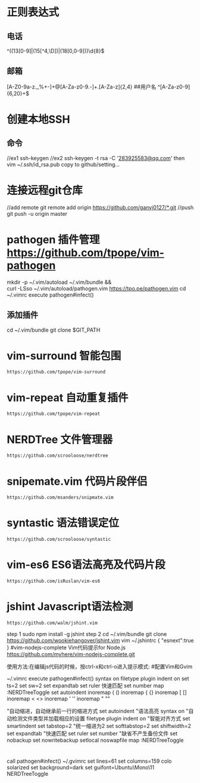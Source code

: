 # 正则表达式
## 电话 
^((13[0-9]|(15[^4,\D])|(18[0,0-9]))\d{8}$ 
## 邮箱 
[A-Z0-9a-z._%+-]+@[A-Za-z0-9.-]+\.[A-Za-z]{2,4} ##用户名 ^[A-Za-z0-9]{6,20}+$
# 创建本地SSH 
## 命令
  //ex1
    ssh-keygen
  //ex2
  ssh-keygen -t rsa -C '283925583@qq.com'
then
  vim ~/.ssh/id_rsa.pub
copy to
github/setting...

# 连接远程git仓库

  //add remote
  git remote add origin https://github.com/ganyi0127/*.git
  //push
  git push -u origin master
# pathogen 插件管理 https://github.com/tpope/vim-pathogen

  mkdir -p ~/.vim/autoload ~/.vim/bundle && \
  curl -LSso ~/.vim/autoload/pathogen.vim https://tpo.pe/pathogen.vim
cd ~/.vimrc
execute pathogen#infect()
## 添加插件
cd ~/.vim/bundle
git clone $GIT_PATH
# vim-surround 智能包围 
```
https://github.com/tpope/vim-surround
```

# vim-repeat 自动重复插件 
```
https://github.com/tpope/vim-repeat
```

# NERDTree 文件管理器 
```
https://github.com/scrooloose/nerdtree
```

# snipemate.vim 代码片段伴侣 
```
https://github.com/msanders/snipmate.vim
```

# syntastic 语法错误定位 
```
https://github.com/scrooloose/syntastic
```

# vim-es6 ES6语法高亮及代码片段 
```
https://github.com/isRuslan/vim-es6
```

# jshint Javascript语法检测 
```
https://github.com/walm/jshint.vim
```

step 1
sudo npm install -g jshint
step 2
cd ~/.vim/bundle
git clone https://github.com/wookiehangover/jshint.vim
vim ~/.jshintrc
  {
    "esnext":true
  }
#vim-nodejs-complete Vim代码提示for Node.js https://github.com/myhere/vim-nodejs-complete.git

使用方法:在编辑js代码的时候，按ctrl-x和ctrl-o进入提示模式:
#配置Vim和Gvim

~/.vimrc
  execute pathogen#infect()
  syntax on
  filetype plugin indent on
  set ts=2
  set sw=2
  set expandtab
  set ruler 快速匹配
  set number
  map <C-t> :NERDTreeToggle<CR>
  set autoindent
  inoremap ( ()<Left>
  inoremap { {}<Left>
  inoremap [ []<Left>
  inoremap < <><Left>
  inoremap ' ''<Left>
  inoremap " ""<Left>

"自动缩进，自动继承前一行的缩进方式
set autoindent
"语法高亮
syntax on
"自动检测文件类型并加载相应的设置
filetype plugin indent on
"智能对齐方式
set smartindent
set tabstop=2
"统一缩进为2
set softtabstop=2
set shiftwidth=2
set expandtab
"快速匹配
set ruler
set number
"缺省不产生备份文件
set nobackup
set nowritebackup
setlocal noswapfile
map<C-t> :NERDTreeToggle<CR>
#
call pathogen#infect()
~/.gvimrc
set lines=61
set columns=159
colo solarized
set background=dark
set guifont=Ubuntu\Mono\11
NERDTreeToggle
